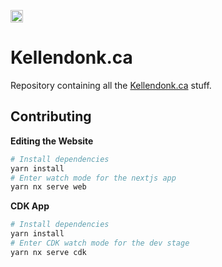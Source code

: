 [<img src="https://www.gitpod.io/svg/media-kit/logo-mark.svg" height="20" alt="Open with GitPod">](https://gitpod.io/#https://github.com/kellendonk/webv2)

# Kellendonk.ca

Repository containing all the [Kellendonk.ca](https://kellendonk.ca) stuff.

## Contributing

**Editing the Website**

```sh
# Install dependencies
yarn install
# Enter watch mode for the nextjs app
yarn nx serve web
```

**CDK App**

```sh
# Install dependencies
yarn install
# Enter CDK watch mode for the dev stage
yarn nx serve cdk
```
